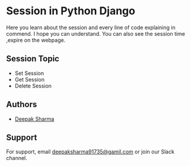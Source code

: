 
# Session in Python Django

Here you learn about the session and every line of code explaining in commend. I hope you can understand.
You can also see the session time ,expire on the webpage.




## Session Topic    

- Set Session
- Get Session
- Delete Session


## Authors

- [Deepak Sharma](https://www.github.com/dipu-developer)


## Support

For support, email deepaksharma91735@gamil.com or join our Slack channel.

